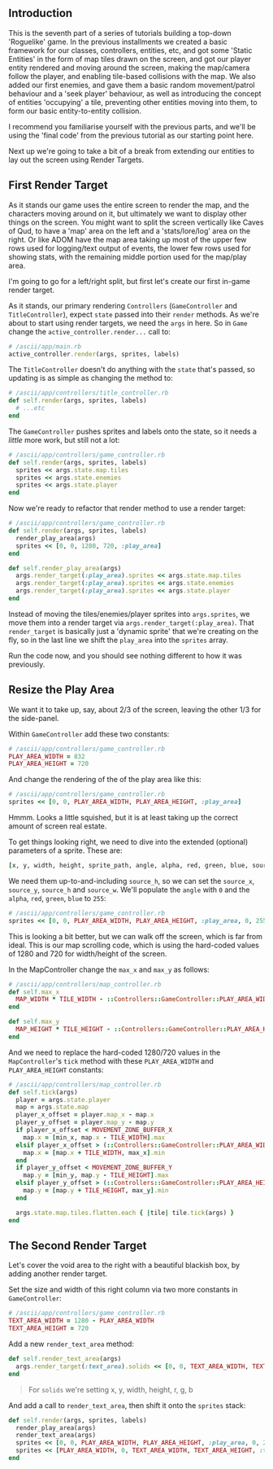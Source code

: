 ## Introduction

This is the seventh part of a series of tutorials building a top-down 'Roguelike' game. In the previous installments we created a basic framework for our classes, controllers, entities, etc, and got some 'Static Entities' in the form of map tiles drawn on the screen, and got our player entity rendered and moving around the screen, making the map/camera follow the player, and enabling tile-based collisions with the map. We also added our first enemies, and gave them a basic random movement/patrol behaviour and a 'seek player' behaviour, as well as introducing the concept of entities 'occupying' a tile, preventing other entities moving into them, to form our basic entity-to-entity collision.

I recommend you familiarise yourself with the previous parts, and we'll be using the 'final code' from the previous tutorial as our starting point here.

Next up we're going to take a bit of a break from extending our entities to lay out the screen using Render Targets.

## First Render Target

As it stands our game uses the entire screen to render the map, and the characters moving around on it, but ultimately we want to display other things on the screen. You might want to split the screen vertically like Caves of Qud, to have a 'map' area on the left and a 'stats/lore/log' area on the right. Or like ADOM have the map area taking up most of the upper few rows used for logging/text output of events, the lower few rows used for showing stats, with the remaining middle portion used for the map/play area.

I'm going to go for a left/right split, but first let's create our first in-game render target.

As it stands, our primary rendering `Controllers` (`GameController` and `TitleController`), expect `state` passed into their `render` methods. As we're about to start using render targets, we need the `args` in here. So in `Game` change the `active_controller.render...` call to:
```ruby
# /ascii/app/main.rb
active_controller.render(args, sprites, labels)
```
The `TitleController` doesn't do anything with the `state` that's passed, so updating is as simple as changing the method to:
```ruby
# /ascii/app/controllers/title_controller.rb
def self.render(args, sprites, labels)
  # ...etc
end
```
The `GameController` pushes sprites and labels onto the state, so it needs a _little_ more work, but still not a lot:
```ruby
# /ascii/app/controllers/game_controller.rb
def self.render(args, sprites, labels)
  sprites << args.state.map.tiles
  sprites << args.state.enemies
  sprites << args.state.player
end
```

Now we're ready to refactor that render method to use a render target:
```ruby
# /ascii/app/controllers/game_controller.rb
def self.render(args, sprites, labels)
  render_play_area(args)
  sprites << [0, 0, 1280, 720, :play_area]
end

def self.render_play_area(args)
  args.render_target(:play_area).sprites << args.state.map.tiles
  args.render_target(:play_area).sprites << args.state.enemies
  args.render_target(:play_area).sprites << args.state.player
end
```
Instead of moving the tiles/enemies/player sprites into `args.sprites`, we move them into a render target via `args.render_target(:play_area)`. That `render_target` is basically just a 'dynamic sprite' that we're creating on the fly, so in the last line we shift the `play_area` into the `sprites` array.

Run the code now, and you should see nothing different to how it was previously.

## Resize the Play Area
We want it to take up, say, about 2/3 of the screen, leaving the other 1/3 for the side-panel.

Within `GameController` add these two constants:
```ruby
# /ascii/app/controllers/game_controller.rb
PLAY_AREA_WIDTH = 832
PLAY_AREA_HEIGHT = 720
```
And change the rendering of the of the play area like this:
```ruby
# /ascii/app/controllers/game_controller.rb
sprites << [0, 0, PLAY_AREA_WIDTH, PLAY_AREA_HEIGHT, :play_area]
```
Hmmm. Looks a little squished, but it is at least taking up the correct amount of screen real estate.

To get things looking right, we need to dive into the extended (optional) parameters of a sprite. These are:
```ruby
[x, y, width, height, sprite_path, angle, alpha, red, green, blue, source_x, source_y, source_w, source_h, flip_vertically, flip_horizontally, angle_anchor_x, angle_anchor_y]
```
We need them up-to-and-including `source_h`, so we can set the `source_x`, `source_y`, `source_h` and `source_w`. We'll populate the `angle` with `0` and the `alpha`, `red`, `green`, `blue` to `255`:
```ruby
# /ascii/app/controllers/game_controller.rb
sprites << [0, 0, PLAY_AREA_WIDTH, PLAY_AREA_HEIGHT, :play_area, 0, 255, 255, 255, 255, 0, 0, PLAY_AREA_WIDTH, PLAY_AREA_HEIGHT]
```

This is looking a bit better, but we can walk off the screen, which is far from ideal. This is our map scrolling code, which is using the hard-coded values of 1280 and 720 for width/height of the screen.

In the MapController change the `max_x` and `max_y` as follows:
```ruby
# /ascii/app/controllers/map_controller.rb
def self.max_x
  MAP_WIDTH * TILE_WIDTH - ::Controllers::GameController::PLAY_AREA_WIDTH
end

def self.max_y
  MAP_HEIGHT * TILE_HEIGHT - ::Controllers::GameController::PLAY_AREA_HEIGHT
end
```

And we need to replace the hard-coded 1280/720 values in the `MapController`'s `tick` method with these `PLAY_AREA_WIDTH` and `PLAY_AREA_HEIGHT` constants:
```ruby
# /ascii/app/controllers/map_controller.rb
def self.tick(args)
  player = args.state.player
  map = args.state.map
  player_x_offset = player.map_x - map.x
  player_y_offset = player.map_y - map.y
  if player_x_offset < MOVEMENT_ZONE_BUFFER_X
    map.x = [min_x, map.x - TILE_WIDTH].max
  elsif player_x_offset > (::Controllers::GameController::PLAY_AREA_WIDTH - MOVEMENT_ZONE_BUFFER_X)
    map.x = [map.x + TILE_WIDTH, max_x].min
  end
  if player_y_offset < MOVEMENT_ZONE_BUFFER_Y
    map.y = [min_y, map.y - TILE_HEIGHT].max
  elsif player_y_offset > (::Controllers::GameController::PLAY_AREA_HEIGHT - MOVEMENT_ZONE_BUFFER_Y)
    map.y = [map.y + TILE_HEIGHT, max_y].min
  end

  args.state.map.tiles.flatten.each { |tile| tile.tick(args) }
end
```

## The Second Render Target
Let's cover the void area to the right with a beautiful blackish box, by adding another render target.

Set the size and width of this right column via two more constants in `GameController`:
```ruby
# /ascii/app/controllers/game_controller.rb
TEXT_AREA_WIDTH = 1280 - PLAY_AREA_WIDTH
TEXT_AREA_HEIGHT = 720
```
Add a new `render_text_area` method:
```ruby
def self.render_text_area(args)
  args.render_target(:text_area).solids << [0, 0, TEXT_AREA_WIDTH, TEXT_AREA_HEIGHT, 10, 21, 33]
end
```
> For `solids` we're setting x, y, width, height, r, g, b

And add a call to `render_text_area`, then shift it onto the `sprites` stack:
```ruby
def self.render(args, sprites, labels)
  render_play_area(args)
  render_text_area(args)
  sprites << [0, 0, PLAY_AREA_WIDTH, PLAY_AREA_HEIGHT, :play_area, 0, 255, 255, 255, 255, 0, 0, PLAY_AREA_WIDTH, PLAY_AREA_HEIGHT]
  sprites << [PLAY_AREA_WIDTH, 0, TEXT_AREA_WIDTH, TEXT_AREA_HEIGHT, :text_area, 0, 255, 255, 255, 255, 0, 0, TEXT_AREA_WIDTH, TEXT_AREA_HEIGHT]
end
```
